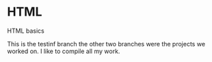 # HTML
HTML basics



This is the testinf branch the other two branches were the projects we worked on. I like to compile all my work. 
